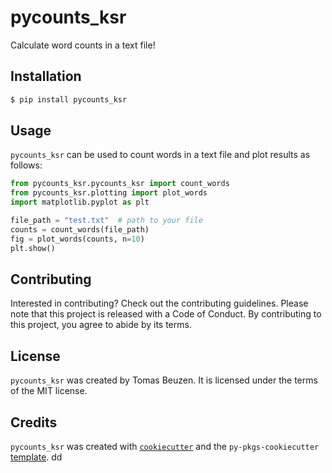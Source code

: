 # pycounts_ksr

Calculate word counts in a text file!

## Installation

```bash
$ pip install pycounts_ksr
```

## Usage

`pycounts_ksr` can be used to count words in a text file and plot results
as follows:

```python
from pycounts_ksr.pycounts_ksr import count_words
from pycounts_ksr.plotting import plot_words
import matplotlib.pyplot as plt

file_path = "test.txt"  # path to your file
counts = count_words(file_path)
fig = plot_words(counts, n=10)
plt.show()
```

## Contributing

Interested in contributing? Check out the contributing guidelines. 
Please note that this project is released with a Code of Conduct. 
By contributing to this project, you agree to abide by its terms.

## License

`pycounts_ksr` was created by Tomas Beuzen. It is licensed under the terms
of the MIT license.

## Credits

`pycounts_ksr` was created with 
[`cookiecutter`](https://cookiecutter.readthedocs.io/en/latest/) and 
the `py-pkgs-cookiecutter` 
[template](https://github.com/py-pkgs/py-pkgs-cookiecutter). dd